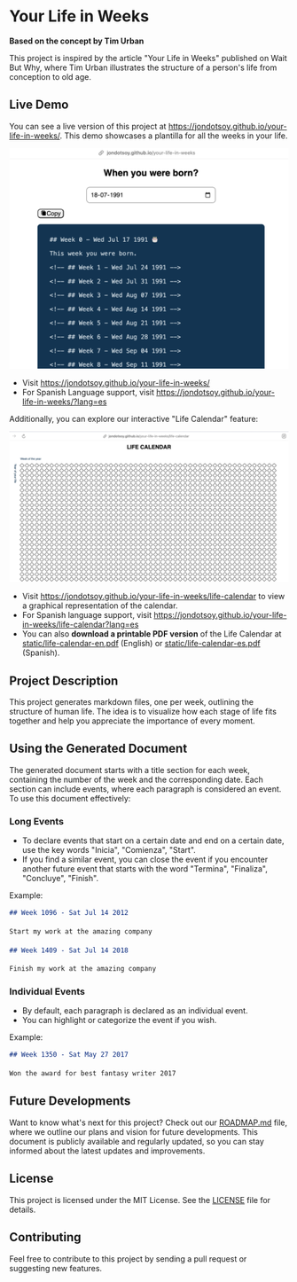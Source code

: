 # Your Life in Weeks

**Based on the concept by Tim Urban**

This project is inspired by the article "Your Life in Weeks" published on Wait But Why, where Tim Urban illustrates the structure of a person's life from conception to old age.

## Live Demo

You can see a live version of this project at https://jondotsoy.github.io/your-life-in-weeks/. This demo showcases a plantilla for all the weeks in your life.

![Life Demo](docs/assets/life-demo.png)

* Visit https://jondotsoy.github.io/your-life-in-weeks/
* For Spanish Language support, visit https://jondotsoy.github.io/your-life-in-weeks/?lang=es

Additionally, you can explore our interactive "Life Calendar" feature:

![Life Calendar](docs/assets/life-calendar.png)

*   Visit https://jondotsoy.github.io/your-life-in-weeks/life-calendar to view a graphical representation of the calendar.
*   For Spanish language support, visit https://jondotsoy.github.io/your-life-in-weeks/life-calendar?lang=es
*   You can also **download a printable PDF version** of the Life Calendar at [static/life-calendar-en.pdf](./static/life-calendar-en.pdf) (English) or [static/life-calendar-es.pdf](./static/life-calendar-es.pdf) (Spanish).

## Project Description

This project generates markdown files, one per week, outlining the structure of human life. The idea is to visualize how each stage of life fits together and help you appreciate the importance of every moment.

## Using the Generated Document

The generated document starts with a title section for each week, containing the number of the week and the corresponding date. Each section can include events, where each paragraph is considered an event. To use this document effectively:

### Long Events

*   To declare events that start on a certain date and end on a certain date, use the key words "Inicia", "Comienza", "Start".
*   If you find a similar event, you can close the event if you encounter another future event that starts with the word "Termina", "Finaliza", "Concluye", "Finish".

Example:

```md
## Week 1096 - Sat Jul 14 2012

Start my work at the amazing company

## Week 1409 - Sat Jul 14 2018

Finish my work at the amazing company
```

### Individual Events

*   By default, each paragraph is declared as an individual event.
*   You can highlight or categorize the event if you wish.

Example:

```md
## Week 1350 - Sat May 27 2017

Won the award for best fantasy writer 2017
```

## Future Developments

Want to know what's next for this project? Check out our [ROADMAP.md](./ROADMAP.md) file, where we outline our plans and vision for future developments. This document is publicly available and regularly updated, so you can stay informed about the latest updates and improvements.

## License

This project is licensed under the MIT License. See the [LICENSE](./LICENSE) file for details.

## Contributing

Feel free to contribute to this project by sending a pull request or suggesting new features.
